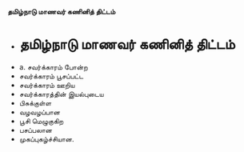 **தமிழ்நாடு மாணவர் கணினித் திட்டம்**
- # தமிழ்நாடு மாணவர் கணினித் திட்டம்
- a. சவர்க்காரம் போன்ற
- சவர்க்காரம் பூசப்பட்ட
- சவர்க்காரம் ஊறிய
- சவர்க்காரத்தின் இயல்புடைய
- பிசுக்குள்ள
- வழவழப்பான
- பூசி மெழுகுகிற
- பசப்பலான
- முகப்புகழ்ச்சியான.

